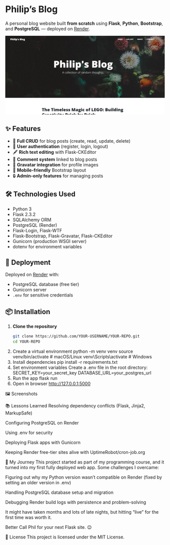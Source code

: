 # Philip’s Blog

A personal blog website built **from scratch** using **Flask**, **Python**, **Bootstrap**, and **PostgreSQL** — deployed on [Render](https://render.com).

![Blog Homepage Screenshot](static/assets/img/preview.png)

## ✨ Features
- 📝 **Full CRUD** for blog posts (create, read, update, delete)
- 🔑 **User authentication** (register, login, logout)
- 🖋️ **Rich text editing** with Flask-CKEditor
- 💬 **Comment system** linked to blog posts
- 👤 **Gravatar integration** for profile images
- 📱 **Mobile-friendly** Bootstrap layout
- 🔒 **Admin-only features** for managing posts

## 🛠️ Technologies Used
- Python 3
- Flask 2.3.2
- SQLAlchemy ORM
- PostgreSQL (Render)
- Flask-Login, Flask-WTF
- Flask-Bootstrap, Flask-Gravatar, Flask-CKEditor
- Gunicorn (production WSGI server)
- dotenv for environment variables

## 🚀 Deployment
Deployed on [Render](https://render.com) with:
- PostgreSQL database (free tier)
- Gunicorn server
- `.env` for sensitive credentials

## 📦 Installation

1. **Clone the repository**
   ```bash
   git clone https://github.com/YOUR-USERNAME/YOUR-REPO.git
   cd YOUR-REPO
2. Create a virtual environment
   python -m venv venv
   source venv/bin/activate   # macOS/Linux
   venv\Scripts\activate      # Windows
3. Install dependencies
   pip install -r requirements.txt
4. Set environment variables
   Create a .env file in the root directory:
   SECRET_KEY=your_secret_key
   DATABASE_URL=your_postgres_url
5. Run the app
   flask run
6. Open in browser
   http://127.0.0.1:5000
   
🖼️ Screenshots

📚 Lessons Learned
Resolving dependency conflicts (Flask, Jinja2, MarkupSafe)

Configuring PostgreSQL on Render

Using .env for security

Deploying Flask apps with Gunicorn

Keeping Render free-tier sites alive with UptimeRobot/cron-job.org

🧠 My Journey
This project started as part of my programming course, and it turned into my first fully deployed web app.
Some challenges I overcame:

Figuring out why my Python version wasn’t compatible on Render (fixed by setting an older version in .env)

Handling PostgreSQL database setup and migration

Debugging Render build logs with persistence and problem-solving

It might have taken months and lots of late nights, but hitting “live” for the first time was worth it.

Better Call Phil for your next Flask site. 😉

📄 License
This project is licensed under the MIT License.



